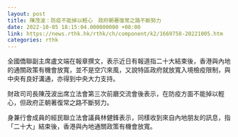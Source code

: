 ```yaml
---
layout: post
title: 陳茂波：防疫不能掉以輕心　政府朝著復常之路不斷努力
date: 2022-10-05 18:15:04.000000000 +08:00
link: https://news.rthk.hk/rthk/ch/component/k2/1669758-20221005.htm
categories: rthk
---
```


全國僑聯副主席盧文端在報章撰文，表示近日有報道指二十大結束後，香港與內地的通關政策有機會放寬，並不是空穴來風，又說特區政府就放寬入境檢疫限制，與中央有良好溝通，亦得到中央大力支持。

財政司司長陳茂波出席立法會第三次前廳交流會後表示，在防疫方面不能掉以輕心，但政府正朝著復常之路不斷努力。

身兼行會成員的經民聯立法會議員林健鋒表示，同樣收到來自內地朋友的訊息，指「二十大」結束後，香港與內地通關政策有機會放寬。
